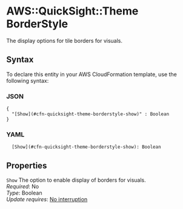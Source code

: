 # AWS::QuickSight::Theme BorderStyle<a name="aws-properties-quicksight-theme-borderstyle"></a>

The display options for tile borders for visuals\.

## Syntax<a name="aws-properties-quicksight-theme-borderstyle-syntax"></a>

To declare this entity in your AWS CloudFormation template, use the following syntax:

### JSON<a name="aws-properties-quicksight-theme-borderstyle-syntax.json"></a>

```
{
  "[Show](#cfn-quicksight-theme-borderstyle-show)" : Boolean
}
```

### YAML<a name="aws-properties-quicksight-theme-borderstyle-syntax.yaml"></a>

```
  [Show](#cfn-quicksight-theme-borderstyle-show): Boolean
```

## Properties<a name="aws-properties-quicksight-theme-borderstyle-properties"></a>

`Show` <a name="cfn-quicksight-theme-borderstyle-show"></a>
The option to enable display of borders for visuals\.  
_Required_: No  
_Type_: Boolean  
_Update requires_: [No interruption](https://docs.aws.amazon.com/AWSCloudFormation/latest/UserGuide/using-cfn-updating-stacks-update-behaviors.html#update-no-interrupt)

